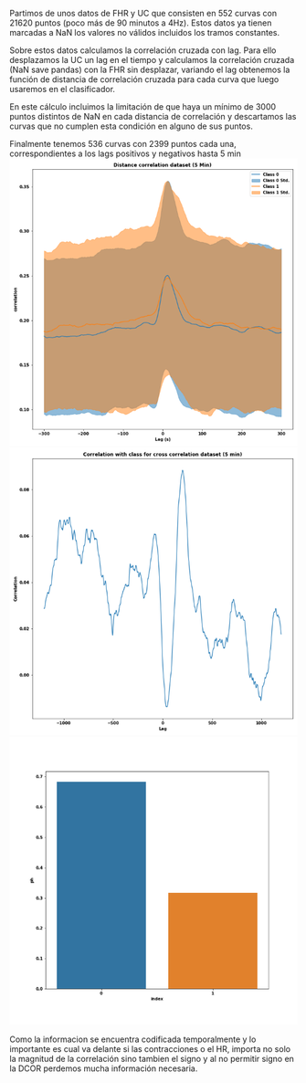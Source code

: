 Partimos de unos datos de FHR y UC que consisten en 552 curvas con 21620 puntos (poco más de 90 minutos a 4Hz). Estos datos
ya tienen marcadas a NaN los valores no válidos incluidos los tramos constantes.

Sobre estos datos calculamos la correlación cruzada con lag. Para ello desplazamos la UC un lag en el tiempo y
calculamos la correlación cruzada (NaN save pandas) con la FHR sin desplazar, variando el lag obtenemos la función de
distancia de correlación cruzada para cada curva que luego usaremos en el clasificador.

En este cálculo incluimos la limitación de que haya un mínimo de 3000 puntos distintos de NaN en cada distancia de correlación y
descartamos las curvas que no cumplen esta condición en alguno de sus puntos.

Finalmente tenemos 536 curvas con 2399 puntos cada una, correspondientes a los lags positivos y negativos hasta 5 min
![Data desc by class](../Plots/cdcor_Data/Desc_plot.png)
![Data correlation class](../Plots/cdcor_Data/Class_correlation.png)
![Class Distribution](../Plots/cdcor_Data/Class_Distribution.png)


Como la informacion se encuentra codificada temporalmente y  lo importante es cual va delante si las contracciones o el HR, importa no solo
la magnitud de la correlación sino tambien el signo y al no permitir signo en la DCOR perdemos mucha información necesaria.
